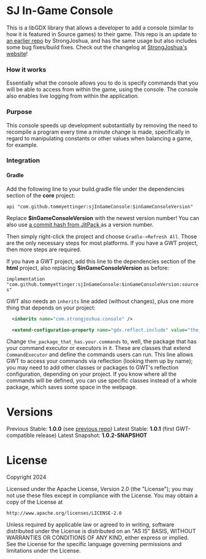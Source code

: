 # SJ In-Game Console
This is a libGDX library that allows a developer to add a console (similar to how it is featured in Source games) to
their game. This repo is an update to [an earlier repo](https://github.com/StrongJoshua/libgdx-inGameConsole) by
StrongJoshua, and has the same usage but also includes some bug fixes/build fixes. Check out the changelog at
[StrongJoshua's website](https://www.strongjoshua.net/projects/games/libgdx-ingame-console)!

### How it works
Essentially what the console allows you to do is specify commands that you will be able to access from within the game,
using the console. The console also enables live logging from within the application.

### Purpose
This console speeds up development substantially by removing the need to recompile a program every time a minute change
is made, specifically in regard to manipulating constants or other values when balancing a game, for example.

### Integration
#### Gradle
Add the following line to your build.gradle file under the dependencies section of the **core** project:  

`api "com.github.tommyettinger:sjInGameConsole:$inGameConsoleVersion"`  

Replace **$inGameConsoleVersion** with the newest version number! You can also use
[a commit hash from JitPack ](https://jitpack.io/#tommyettinger/sjInGameConsole) as a version number.

Then simply right-click the project and choose `Gradle->Refresh All`. Those are the only necessary steps for most
platforms. If you have a GWT project, then more steps are required.

If you have a GWT project, add this line to the dependencies section of the **html** project, also replacing
**$inGameConsoleVersion** as before:

`implementation "com.github.tommyettinger:sjInGameConsole:$inGameConsoleVersion:sources"`

GWT also needs an `inherits` line added (without changes), plus one more thing that depends on your project:

```xml
  <inherits name="com.strongjoshua.console" />

  <extend-configuration-property name="gdx.reflect.include" value="the_package_that_has.your.command.executor" />
```

Change `the_package_that_has.your.commands` to, well, the package that has your command executor or executors in it.
These are classes that extend `CommandExecutor` and define the commands users can run. This line allows GWT to access
your commands via reflection (looking them up by name); you may need to add other classes or packages to GWT's
reflection configuration, depending on your project. If you know where all the commands will be defined, you can use
specific classes instead of a whole package, which saves some space in the webpage.


Versions
========
Previous Stable: **1.0.0** (see [previous repo](https://github.com/StrongJoshua/libgdx-inGameConsole))
Latest Stable: **1.0.1** (first GWT-compatible release)
Latest Snapshot: **1.0.2-SNAPSHOT**

License
=======
Copyright 2024

Licensed under the Apache License, Version 2.0 (the "License");
you may not use these files except in compliance with the License.
You may obtain a copy of the License at

    http://www.apache.org/licenses/LICENSE-2.0

Unless required by applicable law or agreed to in writing, software
distributed under the License is distributed on an "AS IS" BASIS,
WITHOUT WARRANTIES OR CONDITIONS OF ANY KIND, either express or implied.
See the License for the specific language governing permissions and
limitations under the License.
